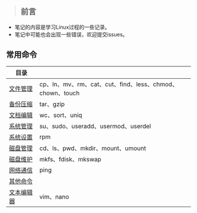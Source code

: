 > ## 前言  
* 笔记的内容是学习Linux过程的一些记录。
* 笔记中可能也会出现一些错误，欢迎提交issues。

## 常用命令
|目录|  |
|--------|--------|
|[文件管理](https://github.com/1023byte/Learning-Linux/blob/master/command/00.md)|cp、ln、mv、rm、cat、cut、find、less、chmod、chown、touch|
|[备份压缩]()|tar、gzip|
|[文档编辑]()|wc、sort、uniq|
|[系统管理]()|su、sudo、useradd、usermod、userdel|
|[系统设置]()|rpm|
|[磁盘管理]()|cd、ls、pwd、mkdir、mount、umount|
|[磁盘维护]()|mkfs、fdisk、mkswap|
|[网络通信]()|ping|
|[其他命令]()|
|[文本编辑器]()|vim、nano|

